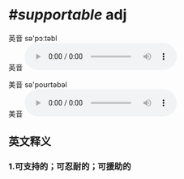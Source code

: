 # ***\#supportable*** adj
英音 sə'pɔːtəbl  
英音
<audio src="./media/supportable1_AAC.aac" controls="controls"></audio>

美音 sə'poʊrtəbəl  
美音
<audio src="./media/supportable2_AAC.aac" controls="controls"></audio>



  

英文释义
---
### 1.**可支持的；可忍耐的；可援助的**  



